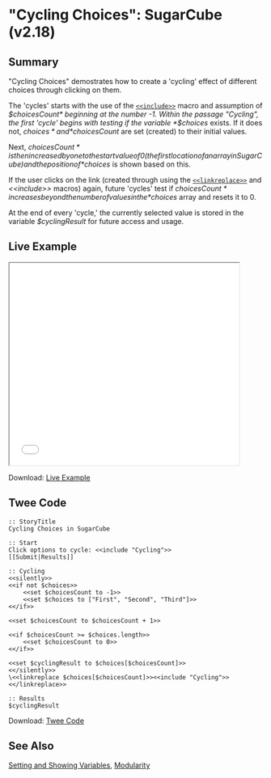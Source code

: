 # "Cycling Choices": SugarCube (v2.18)

## Summary

"Cycling Choices" demostrates how to create a 'cycling' effect of different choices through clicking on them. 

The 'cycles' starts with the use of the [`<<include>>`](http://www.motoslave.net/sugarcube/2/docs/macros.html#macros-include) macro and assumption of *$choicesCount* beginning at the number -1. Within the passage "Cycling", the first 'cycle' begins with testing if the variable *$choices* exists. If it does not, *$choices* and *$choicesCount* are set (created) to their initial values.

Next, *$choicesCount* is then increased by one to the start value of 0 (the first location of an array in SugarCube) and the position of *$choices* is shown based on this. 

If the user clicks on the link (created through using the [`<<linkreplace>>`](http://www.motoslave.net/sugarcube/2/docs/macros.html#macros-linkreplace) and *&lt;&lt;include&gt;&gt;* macros) again, future 'cycles' test if *$choicesCount* increases beyond the number of values in the *$choices* array and resets it to 0. 

At the end of every 'cycle,' the currently selected value is stored in the variable *$cyclingResult* for future access and usage.

## Live Example

<section>
<iframe src="sugarcube_cycling_example.html" height=400 width=90%></iframe>

Download: <a href="sugarcube_cycling_example.html" target="_blank">Live Example</a>
</section>

## Twee Code

```
:: StoryTitle
Cycling Choices in SugarCube

:: Start
Click options to cycle: <<include "Cycling">>
[[Submit|Results]]

:: Cycling
<<silently>>
<<if not $choices>>
	<<set $choicesCount to -1>>
	<<set $choices to ["First", "Second", "Third"]>>
<</if>>

<<set $choicesCount to $choicesCount + 1>>

<<if $choicesCount >= $choices.length>>
 	<<set $choicesCount to 0>>
<</if>>

<<set $cyclingResult to $choices[$choicesCount]>>
<</silently>>
\<<linkreplace $choices[$choicesCount]>><<include "Cycling">><</linkreplace>>

:: Results
$cyclingResult

```

Download: <a href="sugarcube_cycling_twee.txt" target="_blank">Twee Code</a>

## See Also

[Setting and Showing Variables](../../settingandshowing/sugarcube/sugarcube_settingandshowing.md), [Modularity](../../modularity/sugarcube/sugarcube_modularity.md)
